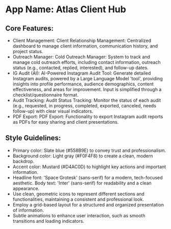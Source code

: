 # **App Name**: Atlas Client Hub

## Core Features:

- Client Management: Client Relationship Management: Centralized dashboard to manage client information, communication history, and project status.
- Outreach Manager: Cold Outreach Manager: System to track and manage cold outreach efforts, including contact information, outreach status (e.g., contacted, replied, interested), and follow-up dates.
- IG Audit (AI): AI-Powered Instagram Audit Tool: Generate detailed Instagram audits, powered by a Large Language Model 'tool', providing insights into profile performance, audience demographics, content effectiveness, and areas for improvement. Input is simplified through a checklist/questionnaire format.
- Audit Tracking: Audit Status Tracking: Monitor the status of each audit (e.g., requested, in progress, completed, exported, canceled, needs follow-up) with clear visual indicators.
- PDF Export: PDF Export: Functionality to export Instagram audit reports as PDFs for easy sharing and client presentations.

## Style Guidelines:

- Primary color: Slate blue (#558B9E) to convey trust and professionalism.
- Background color: Light gray (#F0F4F8) to create a clean, modern backdrop.
- Accent color: Mustard (#D4AC0D) to highlight key actions and important information.
- Headline font: 'Space Grotesk' (sans-serif) for a modern, tech-focused aesthetic. Body text: 'Inter' (sans-serif) for readability and a clean appearance.
- Use clean, geometric icons to represent different sections and functionalities, maintaining a consistent and professional look.
- Employ a grid-based layout for a structured and organized presentation of information.
- Subtle animations to enhance user interaction, such as smooth transitions and loading indicators.